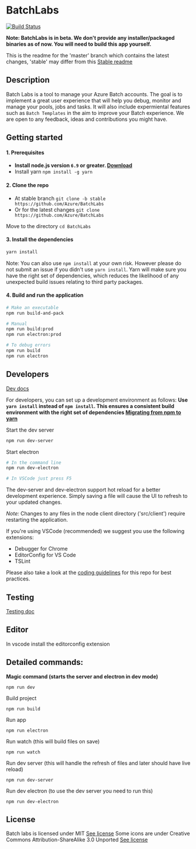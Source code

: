 # BatchLabs
[![Build Status](https://travis-ci.org/Azure/BatchLabs.svg?branch=master)](https://travis-ci.org/Azure/BatchLabs)

**Note: BatchLabs is in beta. We don't provide any installer/packaged binaries as of now. You will need to build this app yourself.**

This is the readme for the 'master' branch which contains the latest changes, 'stable' may differ from this [Stable readme](https://github.com/Azure/BatchLabs/tree/stable)

## Description

Batch Labs is a tool to manage your Azure Batch accounts. The goal is to implement a great user experience that will help you debug, monitor and manage your pools, jobs and tasks.
It will also include expermiental features such as `Batch Templates` in the aim to improve your Batch experience. We are open to any feedback, ideas and contributions you might have.

## Getting started
#### 1. Prerequisites
- **Install node.js version `6.9` or greater. [Download](https://nodejs.org/en/download/)**
- Install yarn `npm install -g yarn`

#### 2. Clone the repo
- At stable branch `git clone -b stable https://github.com/Azure/BatchLabs`
- Or for the latest changes `git clone https://github.com/Azure/BatchLabs`

Move to the directory `cd BatchLabs`
#### 3. Install the dependencies
```bash
yarn install
```
Note: You can also use `npm install` at your own risk. However please do not submit an issue if you didn't use `yarn install`. Yarn will make sure you have the right set of dependencies, which reduces the likelihood of any unexpected build issues relating to third party packages.

#### 4. Build and run the application
```bash
# Make an executable
npm run build-and-pack

# Manual
npm run build:prod
npm run electron:prod

# To debug errors
npm run build
npm run electron
```

## Developers
[Dev docs](docs/readme.md)

For developers, you can set up a development environment as follows:
**Use `yarn install` instead of `npm install`. This ensures a consistent build environment with the right set of dependencies [Migrating from npm to yarn](https://yarnpkg.com/lang/en/docs/migrating-from-npm/)**

Start the dev server
```bash
npm run dev-server
```

Start electron
```bash
# In the command line
npm run dev-electron

# In VSCode just press F5
```

The dev-server and dev-electron support hot reload for a better development experience. Simply saving a file will cause the UI to refresh to your updated changes.

*Note:* Changes to any files in the node client directory ('src/client') require restarting the application.

If you're using VSCode (recommended) we suggest you use the following extensions:
* Debugger for Chrome
* EditorConfig for VS Code
* TSLint

Please also take a look at the [coding guidelines](coding-guidelines.md) for this repo for best practices.

## Testing

[Testing doc](docs/testing.md)

## Editor

In vscode install the editorconfig extension

## Detailed commands:
**Magic command (starts the server and electron in dev mode)**
```
npm run dev
```

Build project
```
npm run build
```

Run app
```
npm run electron
```

Run watch (this will build files on save)
```
npm run watch
```

Run dev server (this will handle the refresh of files and later should have live reload)
```
npm run dev-server
```

Run dev electron (to use the dev server you need to run this)
```
npm run dev-electron
```

## License

Batch labs is licensed under MIT [See license](LICENSE)
Some icons are under Creative Commons Attribution-ShareAlike 3.0 Unported [See license](app/assets/images/logos/LICENSE)
